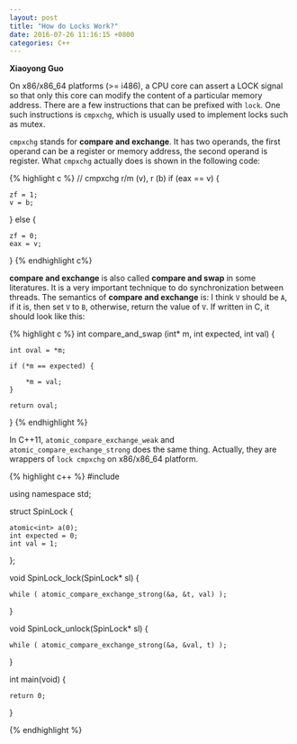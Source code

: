 ```yaml
---
layout: post
title: "How do Locks Work?"
date: 2016-07-26 11:16:15 +0800
categories: C++
---
```


**Xiaoyong Guo**


On x86/x86\_64 platforms (>= i486), 
a CPU core can assert a LOCK signal so that only this core 
can modify the content of a particular memory address.
There are a few instructions that can be prefixed with `lock`.
One such instructions is `cmpxchg`, which is usually used to implement locks
such as mutex.

`cmpxchg` stands for **compare and exchange**. 
It has two operands, the first operand can be a register or memory address,
the second operand is register. What `cmpxchg` actually does is shown in the following code:

{% highlight c %}
// cmpxchg r/m (v), r (b)
if (eax == v) {

    zf = 1;
    v = b;

} else {

    zf = 0;
    eax = v;
}
{% endhighlight c%}

**compare and exchange** is also called **compare and swap** in some literatures.
It is a very important technique to do synchronization between threads.
The semantics of **compare and exchange** is: I think `V` should be `A`, if it is, 
then set `V` to `B`, otherwise, return the value of `V`. If written in C, it should
look like this:

{% highlight c %}
int compare_and_swap (int* m, int expected, int val) {

    int oval = *m;

    if (*m == expected) {

        *m = val;
    }

    return oval;
}
{% endhighlight %}

In C++11, `atomic_compare_exchange_weak` and `atomic_compare_exchange_strong`
does the same thing. Actually, they are wrappers of `lock cmpxchg` on x86/x86_64 platform.

{% highlight c++ %}
#include <atomic>

using namespace std;

struct SpinLock {

    atomic<int> a(0);
    int expected = 0;
    int val = 1;
};

void SpinLock_lock(SpinLock* sl) {

    while ( atomic_compare_exchange_strong(&a, &t, val) );
}


void SpinLock_unlock(SpinLock* sl) {

    while ( atomic_compare_exchange_strong(&a, &val, t) );
}


int main(void) {

    return 0;

}

{% endhighlight %}
